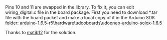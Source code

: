 Pins 10 and 11 are swapped in the library.
To fix it, you can edit wiring_digital.c file in the board package. First you need to download *.tar file with the board packet 
and make a local copy of it in 
the Arduino SDK folder: arduino-1.6.5-r5\hardware\udooboards\udooneo-arduino-solox-1.6.5

Thanks to <a href="http://udoo.org/forum/members/matib12.38114/" target="_blank">matib12</a> for the solution.
